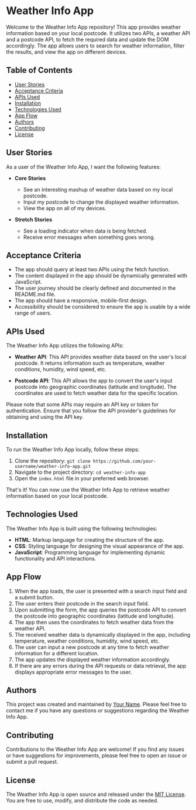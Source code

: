 # Weather Info App

Welcome to the Weather Info App repository! This app provides weather information based on your local postcode. It utilizes two APIs, a weather API and a postcode API, to fetch the required data and update the DOM accordingly. The app allows users to search for weather information, filter the results, and view the app on different devices.

## Table of Contents

- [User Stories](#user-stories)
- [Acceptance Criteria](#acceptance-criteria)
- [APIs Used](#apis-used)
- [Installation](#installation)
- [Technologies Used](#technologies-used)
- [App Flow](#app-flow)
- [Authors](#authors)
- [Contributing](#contributing)
- [License](#license)

## User Stories <a name="user-stories"></a>

As a user of the Weather Info App, I want the following features:

- **Core Stories**

  - See an interesting mashup of weather data based on my local postcode.
  - Input my postcode to change the displayed weather information.
  - View the app on all of my devices.

- **Stretch Stories**

  - See a loading indicator when data is being fetched.
  - Receive error messages when something goes wrong.

## Acceptance Criteria <a name="acceptance-criteria"></a>

- The app should query at least two APIs using the fetch function.
- The content displayed in the app should be dynamically generated with JavaScript.
- The user journey should be clearly defined and documented in the README.md file.
- The app should have a responsive, mobile-first design.
- Accessibility should be considered to ensure the app is usable by a wide range of users.

## APIs Used <a name="apis-used"></a>

The Weather Info App utilizes the following APIs:

- **Weather API**: This API provides weather data based on the user's local postcode. It returns information such as temperature, weather conditions, humidity, wind speed, etc.

- **Postcode API**: This API allows the app to convert the user's input postcode into geographic coordinates (latitude and longitude). The coordinates are used to fetch weather data for the specific location.

Please note that some APIs may require an API key or token for authentication. Ensure that you follow the API provider's guidelines for obtaining and using the API key.

## Installation <a name="installation"></a>

To run the Weather Info App locally, follow these steps:

1. Clone the repository: `git clone https://github.com/your-username/weather-info-app.git`
2. Navigate to the project directory: `cd weather-info-app`
3. Open the `index.html` file in your preferred web browser.

That's it! You can now use the Weather Info App to retrieve weather information based on your local postcode.

## Technologies Used <a name="technologies-used"></a>

The Weather Info App is built using the following technologies:

- **HTML**: Markup language for creating the structure of the app.
- **CSS**: Styling language for designing the visual appearance of the app.
- **JavaScript**: Programming language for implementing dynamic functionality and API interactions.

## App Flow <a name="app-flow"></a>

1. When the app loads, the user is presented with a search input field and a submit button.
2. The user enters their postcode in the search input field.
3. Upon submitting the form, the app queries the postcode API to convert the postcode into geographic coordinates (latitude and longitude).
4. The app then uses the coordinates to fetch weather data from the weather API.
5. The received weather data is dynamically displayed in the app, including temperature, weather conditions, humidity, wind speed, etc.
6. The user can input a new postcode at any time to fetch weather information for a different location.
7. The app updates the displayed weather information accordingly.
8. If there are any errors during the API requests or data retrieval, the app displays appropriate error messages to the user.

## Authors <a name="authors"></a>

This project was created and maintained by [Your Name](https://github.com/your-username). Please feel free to contact me if you have any questions or suggestions regarding the Weather Info App.

## Contributing <a name="contributing"></a>

Contributions to the Weather Info App are welcome! If you find any issues or have suggestions for improvements, please feel free to open an issue or submit a pull request.

## License <a name="license"></a>

The Weather Info App is open source and released under the [MIT License](https://mit-license.org/). You are free to use, modify, and distribute the code as needed.
